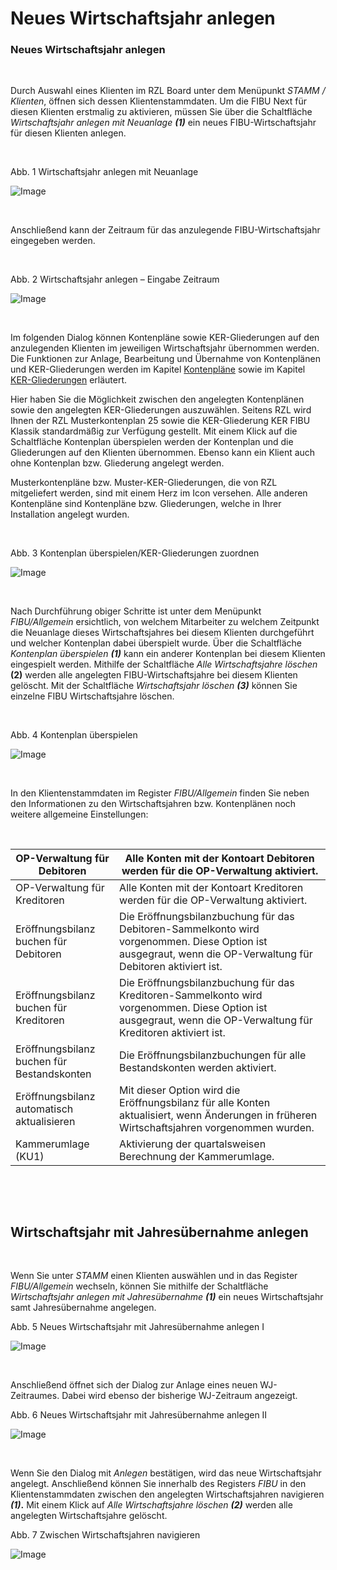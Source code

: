 # Neues Wirtschaftsjahr anlegen

### Neues Wirtschaftsjahr anlegen

&nbsp;

Durch Auswahl eines Klienten im RZL Board unter dem Menüpunkt *STAMM / Klienten*, öffnen sich dessen Klientenstammdaten. Um die FIBU Next für diesen Klienten erstmalig zu aktivieren, müssen Sie über die Schaltfläche *Wirtschaftsjahr anlegen mit Neuanlage **(1)*** ein neues FIBU-Wirtschaftsjahr für diesen Klienten anlegen.

&nbsp;

Abb. 1 Wirtschaftsjahr anlegen mit Neuanlage

![Image](<../assets/NeuesElement201.png>)

&nbsp;

Anschließend kann der Zeitraum für das anzulegende FIBU-Wirtschaftsjahr eingegeben werden.

&nbsp;

Abb. 2 Wirtschaftsjahr anlegen – Eingabe Zeitraum

![Image](<../assets/NeuesElement2.png>)

&nbsp;

Im folgenden Dialog können Kontenpläne sowie KER-Gliederungen auf den anzulegenden Klienten im jeweiligen Wirtschaftsjahr übernommen werden. Die Funktionen zur Anlage, Bearbeitung und Übernahme von Kontenplänen und KER-Gliederungen werden im Kapitel [Kontenpläne](FIBUNext/Kontenplane.md) sowie im Kapitel [KER-Gliederungen](FIBUNext/KERGliederungen.md) erläutert.

Hier haben Sie die Möglichkeit zwischen den angelegten Kontenplänen sowie den angelegten KER-Gliederungen auszuwählen. Seitens RZL wird Ihnen der RZL Musterkontenplan 25 sowie die KER-Gliederung KER FIBU Klassik standardmäßig zur Verfügung gestellt. Mit einem Klick auf die Schaltfläche Kontenplan überspielen werden der Kontenplan und die Gliederungen auf den Klienten übernommen. Ebenso kann ein Klient auch ohne Kontenplan bzw. Gliederung angelegt werden.

Musterkontenpläne bzw. Muster-KER-Gliederungen, die von RZL mitgeliefert werden, sind mit einem Herz im Icon versehen. Alle anderen Kontenpläne sind Kontenpläne bzw. Gliederungen, welche in Ihrer Installation angelegt wurden.

&nbsp;

Abb. 3 Kontenplan überspielen/KER-Gliederungen zuordnen

![Image](<../assets/NeuesElement1.png>)

&nbsp;

Nach Durchführung obiger Schritte ist unter dem Menüpunkt *FIBU/Allgemein* ersichtlich, von welchem Mitarbeiter zu welchem Zeitpunkt die Neuanlage dieses Wirtschaftsjahres bei diesem Klienten durchgeführt und welcher Kontenplan dabei überspielt wurde. Über die Schaltfläche *Kontenplan überspielen **(1)*** kann ein anderer Kontenplan bei diesem Klienten eingespielt werden. Mithilfe der Schaltfläche *Alle Wirtschaftsjahre löschen* **(2)** werden alle angelegten FIBU-Wirtschaftsjahre bei diesem Klienten gelöscht. Mit der Schaltfläche *Wirtschaftsjahr löschen **(3)*** können Sie einzelne FIBU Wirtschaftsjahre löschen.

&nbsp;

Abb. 4 Kontenplan überspielen

![Image](<../assets/NeuesElement202.png>)

&nbsp;

In den Klientenstammdaten im Register *FIBU/Allgemein* finden Sie neben den Informationen zu den Wirtschaftsjahren bzw. Kontenplänen noch weitere allgemeine Einstellungen:

&nbsp;

| OP-Verwaltung für Debitoren | Alle Konten mit der Kontoart Debitoren werden für die OP-Verwaltung aktiviert. |
| --- | --- |
| OP-Verwaltung für Kreditoren | Alle Konten mit der Kontoart Kreditoren werden für die OP-Verwaltung aktiviert. |
| Eröffnungsbilanz buchen für Debitoren | Die Eröffnungsbilanzbuchung für das Debitoren-Sammelkonto wird vorgenommen. Diese Option ist ausgegraut, wenn die OP-Verwaltung für Debitoren aktiviert ist. |
| Eröffnungsbilanz buchen für Kreditoren | Die Eröffnungsbilanzbuchung für das Kreditoren-Sammelkonto wird vorgenommen. Diese Option ist ausgegraut, wenn die OP-Verwaltung für Kreditoren aktiviert ist. |
| Eröffnungsbilanz buchen für Bestandskonten | Die Eröffnungsbilanzbuchungen für alle Bestandskonten werden aktiviert. |
| Eröffnungsbilanz automatisch aktualisieren | Mit dieser Option wird die Eröffnungsbilanz für alle Konten aktualisiert, wenn Änderungen in früheren Wirtschaftsjahren vorgenommen wurden. |
| Kammerumlage (KU1) | Aktivierung der quartalsweisen Berechnung der Kammerumlage. |


&nbsp;

&nbsp;

## Wirtschaftsjahr mit Jahresübernahme anlegen&nbsp;

&nbsp;

Wenn Sie unter *STAMM* einen Klienten auswählen und in das Register *FIBU/Allgemein* wechseln, können Sie mithilfe der Schaltfläche *Wirtschaftsjahr anlegen* *mit Jahresübernahme* ***(1)*** ein neues Wirtschaftsjahr samt Jahresübernahme angelegen.

Abb. 5 Neues Wirtschaftsjahr mit Jahresübernahme anlegen I

![Image](<../assets/NeuesElement71.png>)

&nbsp;

Anschließend öffnet sich der Dialog zur Anlage eines neuen WJ-Zeitraumes. Dabei wird ebenso der bisherige WJ-Zeitraum angezeigt.

Abb. 6 Neues Wirtschaftsjahr mit Jahresübernahme anlegen II

![Image](<../assets/NeuesElement69.png>)

&nbsp;

Wenn Sie den Dialog mit *Anlegen* bestätigen, wird das neue Wirtschaftsjahr angelegt. Anschließend können Sie innerhalb des Registers *FIBU* in den Klientenstammdaten zwischen den angelegten Wirtschaftsjahren navigieren ***(1)*.** Mit einem Klick auf *Alle Wirtschaftsjahre löschen **(2)*** werden alle angelegten Wirtschaftsjahre gelöscht.

Abb. 7 Zwischen Wirtschaftsjahren navigieren

![Image](<../assets/NeuesElement72.png>)

&nbsp;

